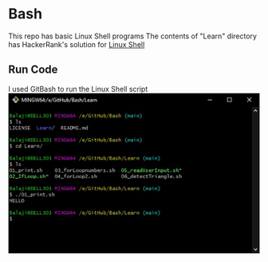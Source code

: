 # Bash
This repo has basic Linux Shell programs
The contents of "Learn" directory has HackerRank's solution for [Linux Shell](https://www.hackerrank.com/domains/shell)

## Run Code
I used GitBash to run the Linux Shell script
![GitBash to run the Linux Shell script](https://github.com/balaji303/Bash/blob/main/docs/runBashUsingGitBash.jpg)
